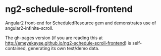 # ng2-schedule-scroll-frontend
Angular2 front-end for ScheduledResource gem and demonstrates use of angular2-infinite-scroll.

The gh-pages version (if you are reading this at http://emeyekayee.github.io/ng2-schedule-scroll-frontend) is self-contained, generating its own test/demo data.
